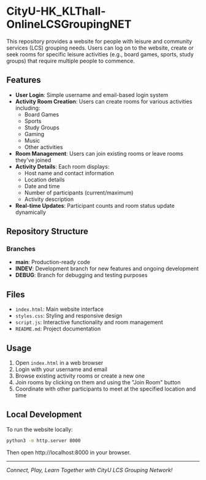# CityU-HK_KLThall-OnlineLCSGroupingNET

This repository provides a website for people with leisure and community services (LCS) grouping needs. Users can log on to the website, create or seek rooms for specific leisure activities (e.g., board games, sports, study groups) that require multiple people to commence.

## Features

- **User Login**: Simple username and email-based login system
- **Activity Room Creation**: Users can create rooms for various activities including:
  - Board Games
  - Sports
  - Study Groups
  - Gaming
  - Music
  - Other activities
- **Room Management**: Users can join existing rooms or leave rooms they've joined
- **Activity Details**: Each room displays:
  - Host name and contact information
  - Location details
  - Date and time
  - Number of participants (current/maximum)
  - Activity description
- **Real-time Updates**: Participant counts and room status update dynamically

## Repository Structure

### Branches
- **main**: Production-ready code
- **INDEV**: Development branch for new features and ongoing development
- **DEBUG**: Branch for debugging and testing purposes

## Files
- `index.html`: Main website interface
- `styles.css`: Styling and responsive design
- `script.js`: Interactive functionality and room management
- `README.md`: Project documentation

## Usage

1. Open `index.html` in a web browser
2. Login with your username and email
3. Browse existing activity rooms or create a new one
4. Join rooms by clicking on them and using the "Join Room" button
5. Coordinate with other participants to meet at the specified location and time

## Local Development

To run the website locally:
```bash
python3 -m http.server 8000
```
Then open http://localhost:8000 in your browser.

---
*Connect, Play, Learn Together with CityU LCS Grouping Network!*
